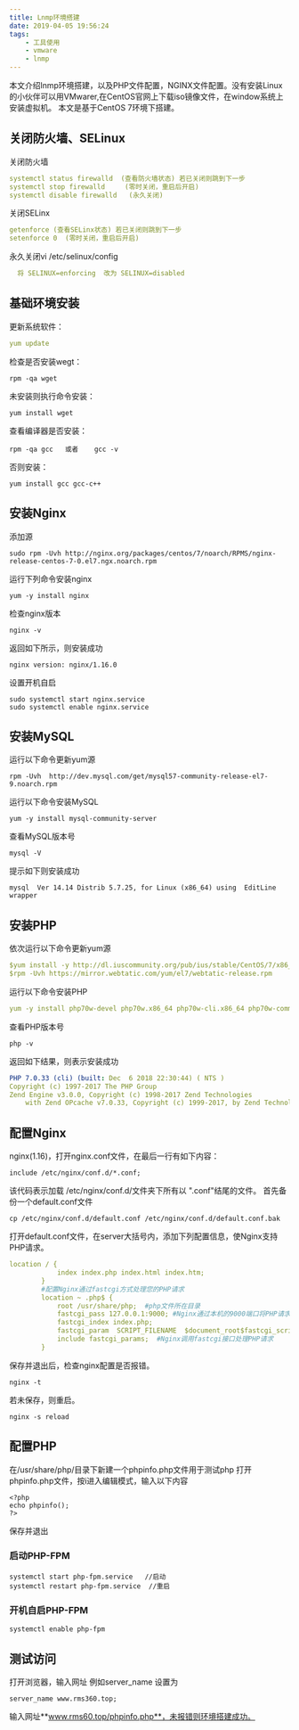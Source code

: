 ```yaml
---
title: Lnmp环境搭建
date: 2019-04-05 19:56:24
tags: 
    - 工具使用
    - vmware
    - lnmp
---
```

本文介绍lnmp环境搭建，以及PHP文件配置，NGINX文件配置。没有安装Linux的小伙伴可以用VMwarer,在CentOS官网上下载iso镜像文件，在window系统上安装虚拟机。
本文是基于CentOS 7环境下搭建。
## 关闭防火墙、SELinux
关闭防火墙
```yaml
systemctl status firewalld  (查看防火墙状态) 若已关闭则跳到下一步
systemctl stop firewalld     (零时关闭，重启后开启)
systemctl disable firewalld   (永久关闭)
```
关闭SELinx
```yaml
getenforce (查看SELinx状态) 若已关闭则跳到下一步
setenforce 0  (零时关闭，重启后开启)
```
永久关闭vi /etc/selinux/config 
```yaml
  将 SELINUX=enforcing  改为 SELINUX=disabled
```

## 基础环境安装
更新系统软件：
```yaml
yum update
```
检查是否安装wegt：
```ejs
rpm -qa wget
```
未安装则执行命令安装：
```ejs
yum install wget
```
查看编译器是否安装：
```ejs
rpm -qa gcc   或者    gcc -v
```
否则安装：
```ejs
yum install gcc gcc-c++
```
## 安装Nginx
添加源
```ejs
sudo rpm -Uvh http://nginx.org/packages/centos/7/noarch/RPMS/nginx-release-centos-7-0.el7.ngx.noarch.rpm
```
运行下列命令安装nginx
```ejs
yum -y install nginx
```
检查nginx版本
```ejs
nginx -v
```
返回如下所示，则安装成功
```ejs
nginx version: nginx/1.16.0
```
设置开机自启
```ejs
sudo systemctl start nginx.service
sudo systemctl enable nginx.service
```

## 安装MySQL
运行以下命令更新yum源
```ejs
rpm -Uvh  http://dev.mysql.com/get/mysql57-community-release-el7-9.noarch.rpm
```
运行以下命令安装MySQL
```ejs
yum -y install mysql-community-server
```
查看MySQL版本号
```ejs
mysql -V
```
提示如下则安装成功
```ejs
mysql  Ver 14.14 Distrib 5.7.25, for Linux (x86_64) using  EditLine wrapper
```
## 安装PHP
依次运行以下命令更新yum源
```yaml
$yum install -y http://dl.iuscommunity.org/pub/ius/stable/CentOS/7/x86_64/ius-release-1.0-15.ius.centos7.noarch.rpm
$rpm -Uvh https://mirror.webtatic.com/yum/el7/webtatic-release.rpm
```
运行以下命令安装PHP
```yaml
yum -y install php70w-devel php70w.x86_64 php70w-cli.x86_64 php70w-common.x86_64 php70w-gd.x86_64 php70w-ldap.x86_64 php70w-mbstring.x86_64 php70w-mcrypt.x86_64  php70w-pdo.x86_64   php70w-mysqlnd  php70w-fpm php70w-opcache php70w-pecl-redis php70w-pecl-mongo
```
查看PHP版本号
```ejs
php -v
```
返回如下结果，则表示安装成功
```yaml
PHP 7.0.33 (cli) (built: Dec  6 2018 22:30:44) ( NTS )
Copyright (c) 1997-2017 The PHP Group
Zend Engine v3.0.0, Copyright (c) 1998-2017 Zend Technologies
    with Zend OPcache v7.0.33, Copyright (c) 1999-2017, by Zend Technologies
```
## 配置Nginx
nginx(1.16)，打开nginx.conf文件，在最后一行有如下内容：
```ejs
include /etc/nginx/conf.d/*.conf;
```
该代码表示加载 /etc/nginx/conf.d/文件夹下所有以 ".conf"结尾的文件。
首先备份一个default.conf文件

```ejs
cp /etc/nginx/conf.d/default.conf /etc/nginx/conf.d/default.conf.bak
```
打开default.conf文件，在server大括号内，添加下列配置信息，使Nginx支持PHP请求。
```yaml
location / {
            index index.php index.html index.htm;
        }
        #配置Nginx通过fastcgi方式处理您的PHP请求
        location ~ .php$ {
            root /usr/share/php;  #php文件所在目录
            fastcgi_pass 127.0.0.1:9000; #Nginx通过本机的9000端口将PHP请求转发给PHP-FPM进行处理。
            fastcgi_index index.php;
            fastcgi_param  SCRIPT_FILENAME  $document_root$fastcgi_script_name;
            include fastcgi_params;  #Nginx调用fastcgi接口处理PHP请求
        }      
```
保存并退出后，检查nginx配置是否报错。
```ejs
nginx -t
```
若未保存，则重启。
```ejs
nginx -s reload
```
## 配置PHP
在/usr/share/php/目录下新建一个phpinfo.php文件用于测试php
打开phpinfo.php文件，按i进入编辑模式，输入以下内容
```ejs
<?php
echo phpinfo();
?>
```
保存并退出
### 启动PHP-FPM
```ejs
systemctl start php-fpm.service   //启动
systemctl restart php-fpm.service  //重启
```
### 开机自启PHP-FPM
```ejs
systemctl enable php-fpm
```
## 测试访问
打开浏览器，输入网址
例如server_name 设置为
```ejs
server_name www.rms360.top;
```
输入网址**www.rms60.top/phpinfo.php**，未报错则环境搭建成功。

